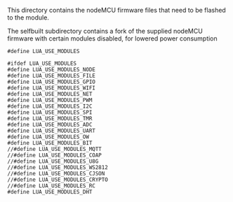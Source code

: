 This directory contains the nodeMCU firmware files that need to be flashed to the module.

The selfbuilt subdirectory contains a fork of the supplied nodeMCU firmware with certain modules disabled, for lowered power consumption
```
#define LUA_USE_MODULES

#ifdef LUA_USE_MODULES
#define LUA_USE_MODULES_NODE
#define LUA_USE_MODULES_FILE
#define LUA_USE_MODULES_GPIO
#define LUA_USE_MODULES_WIFI
#define LUA_USE_MODULES_NET
#define LUA_USE_MODULES_PWM
#define LUA_USE_MODULES_I2C
#define LUA_USE_MODULES_SPI
#define LUA_USE_MODULES_TMR
#define LUA_USE_MODULES_ADC
#define LUA_USE_MODULES_UART
#define LUA_USE_MODULES_OW
#define LUA_USE_MODULES_BIT
//#define LUA_USE_MODULES_MQTT
//#define LUA_USE_MODULES_COAP
//#define LUA_USE_MODULES_U8G
//#define LUA_USE_MODULES_WS2812
//#define LUA_USE_MODULES_CJSON
//#define LUA_USE_MODULES_CRYPTO
//#define LUA_USE_MODULES_RC
#define LUA_USE_MODULES_DHT

```